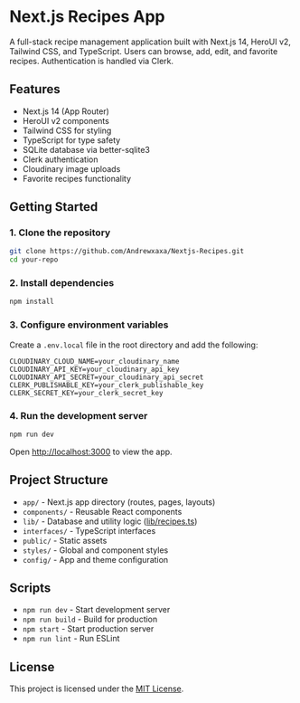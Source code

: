 # Next.js Recipes App

A full-stack recipe management application built with Next.js 14, HeroUI v2, Tailwind CSS, and TypeScript. Users can browse, add, edit, and favorite recipes. Authentication is handled via Clerk.

## Features

- Next.js 14 (App Router)
- HeroUI v2 components
- Tailwind CSS for styling
- TypeScript for type safety
- SQLite database via better-sqlite3
- Clerk authentication
- Cloudinary image uploads
- Favorite recipes functionality

## Getting Started

### 1. Clone the repository

```bash
git clone https://github.com/Andrewxaxa/Nextjs-Recipes.git
cd your-repo
```

### 2. Install dependencies

```bash
npm install
```

### 3. Configure environment variables

Create a `.env.local` file in the root directory and add the following:

```
CLOUDINARY_CLOUD_NAME=your_cloudinary_name
CLOUDINARY_API_KEY=your_cloudinary_api_key
CLOUDINARY_API_SECRET=your_cloudinary_api_secret
CLERK_PUBLISHABLE_KEY=your_clerk_publishable_key
CLERK_SECRET_KEY=your_clerk_secret_key
```

### 4. Run the development server

```bash
npm run dev
```

Open [http://localhost:3000](http://localhost:3000) to view the app.

## Project Structure

- `app/` - Next.js app directory (routes, pages, layouts)
- `components/` - Reusable React components
- `lib/` - Database and utility logic ([lib/recipes.ts](lib/recipes.ts))
- `interfaces/` - TypeScript interfaces
- `public/` - Static assets
- `styles/` - Global and component styles
- `config/` - App and theme configuration

## Scripts

- `npm run dev` - Start development server
- `npm run build` - Build for production
- `npm start` - Start production server
- `npm run lint` - Run ESLint

## License

This project is licensed under the [MIT License](LICENSE).
